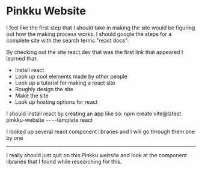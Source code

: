 # Pinkku Website

I feel like the first step that I should take in making the site would be figuring
out how the making process works. I should google the steps for a complete site with
the search terms "react docs".

By checking out the site react.dev that was the first link that appeared I learned
that:

- Install react
- Look up cool elements made by other people
- Look up a tutorial for making a react site
- Roughly design the site
- Make the site
- Look up hosting options for react

I should install react by creating an app like so:
npm create vite@latest pinkku-website -- --template react

I looked up several react component libraries and I will go through them one by one

---

I really should just quit on this Pinkku website and look at the component libraries that I found while researching for this.
